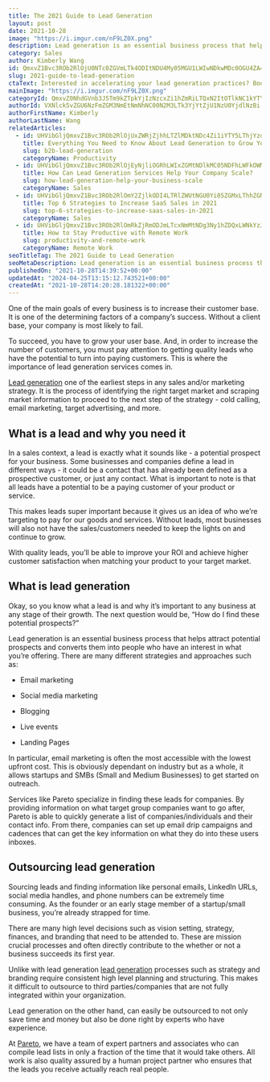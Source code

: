 ```yaml
---
title: The 2021 Guide to Lead Generation
layout: post
date: 2021-10-28
image: "https://i.imgur.com/nF9LZ0X.png"
description: Lead generation is an essential business process that helps attract potential prospects and converts them into people who have an interest in what you’re offering. There are many different strategies and approaches.
category: Sales
author: Kimberly Wang
id: QmxvZ1Bvc3ROb2RlOjU0NTc0ZGVmLTk4ODItNDU4My05MGU1LWIwNDkwMDc0OGU4ZA==
slug: 2021-guide-to-lead-generation
ctaText: Interested in accelerating your lead generation practices? Book a call here.
mainImage: "https://i.imgur.com/nF9LZ0X.png"
categoryId: QmxvZ0NhdGVnb3J5Tm9kZTpkYjIzNzcxZi1hZmRiLTQxN2ItOTlkNC1kYTYyY2U3N2I3NDk=
authorId: VXNlck5vZGU6NzFmZGM3NmEtNmNhNC00N2M3LTk3YjYtZjU1NzU0YjdlNzBi
authorFirstName: Kimberly
authorLastName: Wang
relatedArticles:
  - id: UHVibGljQmxvZ1Bvc3ROb2RlOjUxZWRjZjhhLTZlMDktNDc4Zi1iYTY5LThjYzdlODcxZjRlZA==
    title: Everything You Need to Know About Lead Generation to Grow Your Customer Base
    slug: b2b-lead-generation
    categoryName: Productivity
  - id: UHVibGljQmxvZ1Bvc3ROb2RlOjEyNjliOGRhLWIxZGMtNDlkMC05NDFhLWFkOWMyZGVkZGVjMg==
    title: How Can Lead Generation Services Help Your Company Scale?
    slug: how-lead-generation-help-your-business-scale
    categoryName: Sales
  - id: UHVibGljQmxvZ1Bvc3ROb2RlOmY2ZjlkODI4LTRlZWUtNGU0Yi05ZGMxLThhZGNkYzQwNmFlOQ==
    title: Top 6 Strategies to Increase SaaS Sales in 2021
    slug: top-6-strategies-to-increase-saas-sales-in-2021
    categoryName: Sales
  - id: UHVibGljQmxvZ1Bvc3ROb2RlOmRkZjRmODJmLTcxNmMtNDg3Ny1hZDQxLWNkYzJlODBhMzI2Yg==
    title: How to Stay Productive with Remote Work
    slug: productivity-and-remote-work
    categoryName: Remote Work
seoTitleTag: The 2021 Guide to Lead Generation
seoMetaDescription: Lead generation is an essential business process that helps attract potential prospects and converts them into people who have an interest in what you’re offering. There are many different strategies and approaches.
publishedOn: "2021-10-28T14:39:52+00:00"
updatedAt: "2024-04-25T13:15:12.743521+00:00"
createdAt: "2021-10-28T14:20:28.181322+00:00"
---
```

One of the main goals of every business is to increase their customer base. It is one of the determining factors of a company’s success. Without a client base, your company is most likely to fail. 

To succeed, you have to grow your user base. And, in order to increase the number of customers, you must pay attention to getting quality leads who have the potential to turn into paying customers. This is where the importance of lead generation services comes in. 

[Lead generation](https://deskubots.com/blogs/chatbot-lead-generation-strategies/) one of the earliest steps in any sales and/or marketing strategy. It is the process of identifying the right target market and scraping market information to proceed to the next step of the strategy - cold calling, email marketing, target advertising, and more. 

## What is a lead and why you need it

In a sales context, a lead is exactly what it sounds like - a potential prospect for your business. Some businesses and companies define a lead in different ways - it could be a contact that has already been defined as a prospective customer, or just any contact. What is important to note is that all leads have a potential to be a paying customer of your product or service.



This makes leads super important because it gives us an idea of who we’re targeting to pay for our goods and services. Without leads, most businesses will also not have the sales/customers needed to keep the lights on and continue to grow.

With quality leads, you’ll be able to improve your ROI and achieve higher customer satisfaction when matching your product to your target market.



## What is lead generation

Okay, so you know what a lead is and why it’s important to any business at any stage of their growth. The next question would be, “How do I find these potential prospects?”

Lead generation is an essential business process that helps attract potential prospects and converts them into people who have an interest in what you’re offering. There are many different strategies and approaches such as:


- Email marketing

- Social media marketing

- Blogging

- Live events

- Landing Pages

In particular, email marketing is often the most accessible with the lowest upfront cost. This is obviously dependant on industry but as a whole, it allows startups and SMBs (Small and Medium Businesses) to get started on outreach.



Services like Pareto specialize in finding these leads for companies. By providing information on what target group companies want to go after, Pareto is able to quickly generate a list of companies/individuals and their contact info. From there, companies can set up email drip campaigns and cadences that can get the key information on what they do into these users inboxes.

## Outsourcing lead generation

Sourcing leads and finding information like personal emails, LinkedIn URLs, social media handles, and phone numbers can be extremely time consuming. As the founder or an early stage member of a startup/small business, you’re already strapped for time.



There are many high level decisions such as vision setting, strategy, finances, and branding that need to be attended to. These are mission crucial processes and often directly contribute to the whether or not a business succeeds its first year.



Unlike with lead generation [lead generation](https://deskubots.com/blogs/chatbot-lead-generation-strategies/) processes such as strategy and branding require consistent high level planning and structuring. This makes it difficult to outsource to third parties/companies that are not fully integrated within your organization.



Lead generation on the other hand, can easily be outsourced to not only save time and money but also be done right by experts who have experience.



At  [ Pareto](https://hellopareto.com/), we have a team of expert partners and associates who can compile lead lists in only a fraction of the time that it would take others. All work is also quality assured by a human project partner who ensures that the leads you receive actually reach real people.
